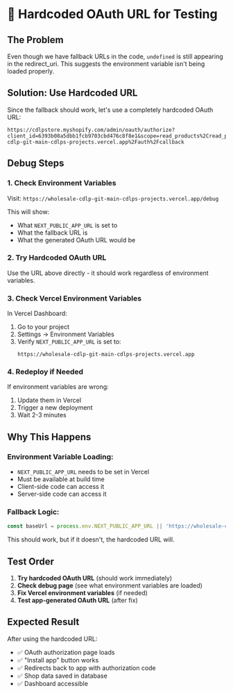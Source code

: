 # 🔗 Hardcoded OAuth URL for Testing

## The Problem
Even though we have fallback URLs in the code, `undefined` is still appearing in the redirect_uri. This suggests the environment variable isn't being loaded properly.

## Solution: Use Hardcoded URL

Since the fallback should work, let's use a completely hardcoded OAuth URL:

```
https://cdlpstore.myshopify.com/admin/oauth/authorize?client_id=6393b08a5dbb1fcb9703cbd476c8f8e1&scope=read_products%2Cread_product_listings&redirect_uri=https%3A%2F%2Fwholesale-cdlp-git-main-cdlps-projects.vercel.app%2Fauth%2Fcallback
```

## Debug Steps

### 1. Check Environment Variables
Visit: `https://wholesale-cdlp-git-main-cdlps-projects.vercel.app/debug`

This will show:
- What `NEXT_PUBLIC_APP_URL` is set to
- What the fallback URL is
- What the generated OAuth URL would be

### 2. Try Hardcoded OAuth URL
Use the URL above directly - it should work regardless of environment variables.

### 3. Check Vercel Environment Variables
In Vercel Dashboard:
1. Go to your project
2. Settings → Environment Variables
3. Verify `NEXT_PUBLIC_APP_URL` is set to:
   ```
   https://wholesale-cdlp-git-main-cdlps-projects.vercel.app
   ```

### 4. Redeploy if Needed
If environment variables are wrong:
1. Update them in Vercel
2. Trigger a new deployment
3. Wait 2-3 minutes

## Why This Happens

### Environment Variable Loading:
- `NEXT_PUBLIC_APP_URL` needs to be set in Vercel
- Must be available at build time
- Client-side code can access it
- Server-side code can access it

### Fallback Logic:
```typescript
const baseUrl = process.env.NEXT_PUBLIC_APP_URL || 'https://wholesale-cdlp-git-main-cdlps-projects.vercel.app'
```

This should work, but if it doesn't, the hardcoded URL will.

## Test Order

1. **Try hardcoded OAuth URL** (should work immediately)
2. **Check debug page** (see what environment variables are loaded)
3. **Fix Vercel environment variables** (if needed)
4. **Test app-generated OAuth URL** (after fix)

## Expected Result

After using the hardcoded URL:
- ✅ OAuth authorization page loads
- ✅ "Install app" button works
- ✅ Redirects back to app with authorization code
- ✅ Shop data saved in database
- ✅ Dashboard accessible
